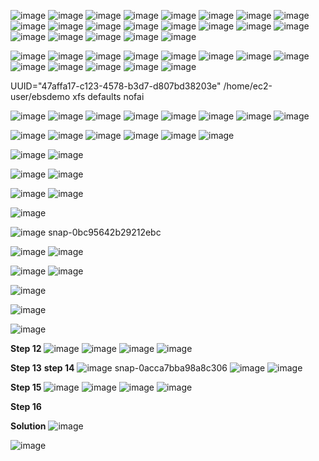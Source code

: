 ![image](https://github.com/user-attachments/assets/b26dea0f-7e02-45ee-95f1-a4d3c294207b)
![image](https://github.com/user-attachments/assets/e4399c86-3806-4487-a980-fb629db6394c)
![image](https://github.com/user-attachments/assets/25f9da20-2eec-4d8c-a8da-b5f462257046)
![image](https://github.com/user-attachments/assets/0c2b8a6a-1b91-4d2c-bc16-e456cb847ac5)
![image](https://github.com/user-attachments/assets/21731f6f-361d-41bc-a1d2-e1c901974bd0)
![image](https://github.com/user-attachments/assets/6e6ee672-a4e7-4afc-9115-f8410bfc6f09)
![image](https://github.com/user-attachments/assets/de5196b8-c38d-417a-ba12-6c9a213aaa94)
![image](https://github.com/user-attachments/assets/2abeb285-4274-4dbf-836b-d978442e0e13)
![image](https://github.com/user-attachments/assets/d0fb0b55-7251-454c-8b03-f38d5a0cc879)
![image](https://github.com/user-attachments/assets/4307a9e0-7a0a-42ab-a0ff-370e8296d409)
![image](https://github.com/user-attachments/assets/37bb147c-be69-40d9-9aaf-d219ef82e8ba)
![image](https://github.com/user-attachments/assets/5d0432e1-eb22-4242-85e1-e6d9f6e6bf6c)
![image](https://github.com/user-attachments/assets/0acb9df8-b7b5-4d9a-8e20-94f5fa2ed661)
![image](https://github.com/user-attachments/assets/3611e3fe-adbc-42cc-b0bc-de8859ed5268)
![image](https://github.com/user-attachments/assets/bed46afd-7e47-4434-991a-23d00d1f764b)
![image](https://github.com/user-attachments/assets/2c092495-6eee-4377-8285-f9a33326657e)
![image](https://github.com/user-attachments/assets/68d8a60a-44a2-4389-8431-1f29a8d447f0)
![image](https://github.com/user-attachments/assets/aa0503b1-502c-4aef-9a39-ddc3f130c52f)
![image](https://github.com/user-attachments/assets/4650a4a4-dfac-4013-b510-26fd619fe60c)
![image](https://github.com/user-attachments/assets/e239a0a7-351a-43dc-a077-93708041a3a2)
![image](https://github.com/user-attachments/assets/e9ed2cab-d5ab-41c7-a5a4-d25a2d32f485)

![image](https://github.com/user-attachments/assets/378257af-9b21-4012-a706-66056035b9cc)
![image](https://github.com/user-attachments/assets/9937b65d-ae81-4911-ac43-da97a2f0fff4)
![image](https://github.com/user-attachments/assets/4ddc3f35-9ac1-4b92-ac2b-41e3b689feb9)
![image](https://github.com/user-attachments/assets/3ab6f16d-5d4d-4ecd-8bb7-47994d535f9b)
![image](https://github.com/user-attachments/assets/89030563-b7dd-42ed-a06d-f877fe91ad4f)
![image](https://github.com/user-attachments/assets/8dba134d-ddb8-416f-beaf-e69475492c4a)
![image](https://github.com/user-attachments/assets/f045f01d-cd87-47c2-a2ed-75ee7b0bb84a)
![image](https://github.com/user-attachments/assets/d0ec0cdf-65c7-406e-b8db-d20ecf8ba4a0)
![image](https://github.com/user-attachments/assets/06495120-3595-46f2-a3f2-dbef077f43b2)
![image](https://github.com/user-attachments/assets/741b373f-da3a-44d8-a421-0567685e0d97)
![image](https://github.com/user-attachments/assets/a7024bed-412a-4884-9dc6-5863fe3f9b2d)
![image](https://github.com/user-attachments/assets/e759fbd7-55a0-4a2d-95f4-7c0839567f79)
![image](https://github.com/user-attachments/assets/d8e709ca-0b25-4cd7-922c-78e9c216b117)

UUID="47affa17-c123-4578-b3d7-d807bd38203e" /home/ec2-user/ebsdemo xfs defaults nofai

![image](https://github.com/user-attachments/assets/4321b4c5-c883-4fd5-ab82-c4aa4dcdf452)
![image](https://github.com/user-attachments/assets/9ef015f0-2596-4bb9-9627-64a93758457c)
![image](https://github.com/user-attachments/assets/724587dc-9072-4f9f-9cd4-5723dd2ead55)
![image](https://github.com/user-attachments/assets/1e92f638-fcea-473a-aea4-82c5a5a9bc1b)
![image](https://github.com/user-attachments/assets/2cd238c9-e43d-40ae-a710-28a4738d60b6)
![image](https://github.com/user-attachments/assets/b7bd5d31-ce08-409b-a2a5-84529aa4d962)
![image](https://github.com/user-attachments/assets/865bed85-84b7-426c-adda-2ea3907a1b88)
![image](https://github.com/user-attachments/assets/113b7b74-cae7-419b-9bc9-c5ff60fabdb7)

![image](https://github.com/user-attachments/assets/a078aa1a-94c7-4d94-bbc2-cb5d8ed8efa7)
![image](https://github.com/user-attachments/assets/4772581d-923f-4880-af5c-780c0aec31d9)
![image](https://github.com/user-attachments/assets/7c2572fc-ae00-459a-a2df-cc1fa3a79040)
![image](https://github.com/user-attachments/assets/53510a56-e639-4788-9717-a4cf37f19a12)
![image](https://github.com/user-attachments/assets/3244b1eb-d04d-460f-b0d4-fd71e8052d1c)
![image](https://github.com/user-attachments/assets/85f32d18-bbbd-485c-9f67-293725de342c)

![image](https://github.com/user-attachments/assets/9ac2432f-0bbc-41b3-b350-89ad83cd59f0)
![image](https://github.com/user-attachments/assets/4e2b881c-4329-4022-bf55-ed887dceb49e)

![image](https://github.com/user-attachments/assets/947c8f85-b70b-435b-ad88-7ce866849045)
![image](https://github.com/user-attachments/assets/32fb7e7e-b90d-4ddc-b829-efbf508ec203)

![image](https://github.com/user-attachments/assets/0bfee84a-55cb-4141-85f8-a7821125bdec)
![image](https://github.com/user-attachments/assets/ae5d8b1d-dd53-462d-bcfa-e62505569148)

![image](https://github.com/user-attachments/assets/107ecc69-19da-4bdf-a96f-7f3e2918eed4)

![image](https://github.com/user-attachments/assets/1a355f09-6e80-4d0b-a27c-db3448674a35)
snap-0bc95642b29212ebc

![image](https://github.com/user-attachments/assets/a2aad0b6-2061-4fa9-a185-614b8514f341)
![image](https://github.com/user-attachments/assets/8d7f9b85-2f81-466c-bcd8-1b4d3d93ec14)

![image](https://github.com/user-attachments/assets/a35a52ac-100d-4347-a0d8-7ec6a6af9f00)
![image](https://github.com/user-attachments/assets/d175f626-1f9e-4f14-8cf3-fb67115c7e14)

![image](https://github.com/user-attachments/assets/7cd03c7b-0313-4cb6-9ae6-12d8fe683ea9)

![image](https://github.com/user-attachments/assets/651c310b-8fc5-4af6-8d0c-ccd722f27506)

![image](https://github.com/user-attachments/assets/910fce6d-2cde-4a77-8ef6-4a5a0f43b64f)


**Step 12**
![image](https://github.com/user-attachments/assets/18b11d24-d349-4411-a9bf-65018922fb79)
![image](https://github.com/user-attachments/assets/7ba06a76-287f-4627-8cc1-d52a1c322856)
![image](https://github.com/user-attachments/assets/a5cc5463-90fe-485c-ab48-f5a454ef593e)
![image](https://github.com/user-attachments/assets/818dc027-18c2-4dcd-ab60-bfa7dd399a10)

**Step 13**
**step 14**
![image](https://github.com/user-attachments/assets/207afc2b-939b-421e-9d66-0135b980c34b)
snap-0acca7bba98a8c306
![image](https://github.com/user-attachments/assets/209c6038-7a52-486d-84f7-b5b967e46cb8)
![image](https://github.com/user-attachments/assets/86227d65-16fd-4c10-9e52-9a5051053449)

**Step 15**
![image](https://github.com/user-attachments/assets/8c5695aa-afaf-4d53-a429-2b231dd91814)
![image](https://github.com/user-attachments/assets/784194d5-26e5-492e-ab62-28bcc3cb3c51)
![image](https://github.com/user-attachments/assets/d2f69df6-be57-4062-9cb4-f16ca6b6b999)
![image](https://github.com/user-attachments/assets/9dc91a3f-1ecc-412e-94b9-b3dd31a6dba5)

**Step 16**

**Solution**
![image](https://github.com/user-attachments/assets/d343cdf4-48f8-4a79-adbe-20d75a19d929)

![image](https://github.com/user-attachments/assets/01bb5b3f-07e0-47f9-abfe-c86478ae26ce)
